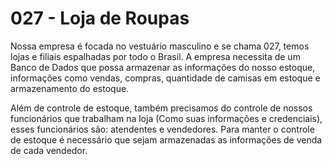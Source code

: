 #  027 - Loja de Roupas

Nossa empresa é focada no vestuário masculino e se chama 027, temos lojas e filiais espalhadas por todo o Brasil. A empresa necessita de um Banco de Dados que possa armazenar as informações do nosso estoque, informações como vendas, compras, quantidade de camisas em estoque e armazenamento do estoque.  

Além de controle de estoque, também precisamos do controle de nossos funcionários que trabalham na loja (Como suas informações e credenciais), esses funcionários são: atendentes e vendedores. Para manter o controle de estoque é necessário que sejam armazenadas as informações de venda de cada vendedor.
